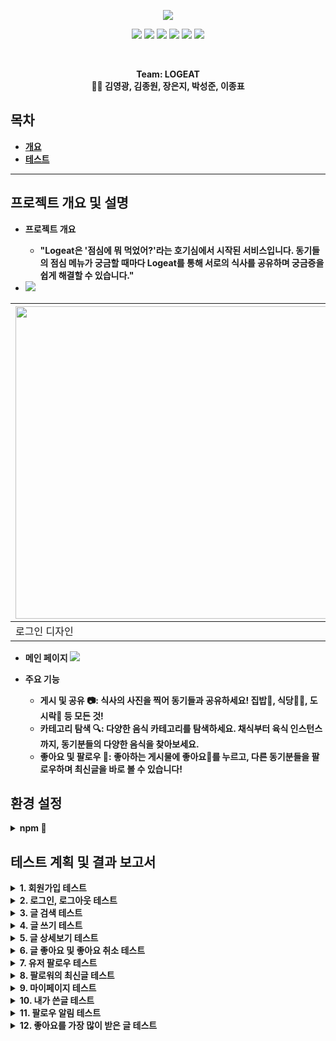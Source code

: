 <p align='center'>
    <img src="https://capsule-render.vercel.app/api?type=soft&color=ff4500&height=200&section=header&text=Welcome%20to%20LOGEAT%20👋&fontSize=50&animation=fadeIn&fontColor=ffffff"/>
</p>

<p align='center'>
  <a>
    <img src="https://img.shields.io/badge/GitHub-100000?style=for-the-badge&logo=github&logoColor=white"/>
  </a>
  <a>
    <img src="https://img.shields.io/badge/Figma-F24E1E?style=for-the-badge&logo=figma&logoColor=white"/>
  </a>
  <a>
    <img src="https://img.shields.io/badge/Vue.js-35495E?style=for-the-badge&logo=vue.js&logoColor=4FC08D"/>
  </a>
  <a>
    <img src="https://img.shields.io/badge/CSS3-1572B6?style=for-the-badge&logo=css3&logoColor=white"/>
  </a>
    <a>
    <img src="https://img.shields.io/badge/JSS-F7DF1E?style=for-the-badge&logo=JSS&logoColor=white"/>
  </a>
    <a>
    <img src="https://img.shields.io/badge/HTML5-E34F26?style=for-the-badge&logo=html5&logoColor=white"/>
  </a>
  <br>

</p> 
<br>


<p align='center'>
  <b>Team: LOGEAT<b>
  <br>
   👨‍💻 김영광, 김종원, 장은지, 박성준, 이종표 
</p>

## 목차
- [개요](#프로젝트-개요-및-설명)
- [테스트](#테스트-계획-및-결과-보고서)

---

## 프로젝트 개요 및 설명

- 프로젝트 개요
  - "Logeat은 '점심에 뭐 먹었어?'라는 호기심에서 시작된 서비스입니다. 동기들의 점심 메뉴가 궁금할 때마다 Logeat를 통해 서로의 식사를 공유하며 궁금증을 쉽게 해결할 수 있습니다."

- <img src="https://img.shields.io/badge/Figma-F24E1E?style=for-the-badge&logo=figma&logoColor=white"/>

|<a href="https://www.figma.com/file/hmv92aqIxNmIWvNF6dohHn/Figma-basics?type=design&node-id=1669-162202&mode=design&t=BwEeZoLwvMih4yc6-0"><img width="500" hegiht="200" src="https://github.com/young2866/logEat-frontend/assets/122894395/399bec8e-9eb4-420a-9ba3-4729233add80"/></a>|<a href="https://www.figma.com/file/hmv92aqIxNmIWvNF6dohHn/Figma-basics?type=design&node-id=1669-162202&mode=design&t=BwEeZoLwvMih4yc6-0"><img width="500" hegiht="200" src="https://github.com/young2866/logEat-frontend/assets/122894395/e47b08b1-3d84-4438-9b53-2868bc266b4d)"/></a>|
|-----|-----|
|로그인 디자인|메인 디자인|


- 메인 페이지
<a href="http://localhost:8081/main"><img src="https://github.com/young2866/logEat-frontend/assets/122894395/895e7c3b-0e09-4bcc-98fb-dacaedc9cb53"/></a>

- 주요 기능
  - 게시 및 공유 📷: 식사의 사진을 찍어 동기들과 공유하세요! 집밥🍚, 식당🍔🍟, 도시락🍱 등 모든 것! 
  - 카테고리 탐색 🔍: 다양한 음식 카테고리를 탐색하세요. 채식부터 육식 인스턴스 까지, 동기분들의 다양한 음식을 찾아보세요.
  - 좋아요 및 팔로우 🧡: 좋아하는 게시물에 좋아요🧡를 누르고, 다른 동기분들을 팔로우하며 최신글을 바로 볼 수 있습니다!


## 환경 설정

<details> <summary><b>npm 🔧</b></summary> 
<div markdown="1"> 
  
## Project setup
```
npm install

npm add file:./ckeditor5

npm install @ckeditor/ckeditor5-vue
```


### Compiles and hot-reloads for development
```
npm run serve
```

### Compiles and minifies for production
```
npm run build
```

### Lints and fixes files
```
npm run lint
```

### Customize configuration
See [Configuration Reference](https://cli.vuejs.org/config/).
<br/>
<br/>
</div> 
</details>

## 테스트 계획 및 결과 보고서

<details> <summary><b>1. 회원가입 테스트</b></summary> 
    <div markdown="1"> 
        <details> <summary><b>1-1. 이메일 인증 테스트</b></summary> 
            <div markdown="1">
                <img src="https://github.com/young2866/logEat-frontend/assets/122894395/5e62e753-9fc2-4a45-82d8-3c99206df043"/>
            </div>
        </details>
        <details> <summary><b>1-2. 이메일 인증 테스트</b></summary> 
            <div markdown="1">
                <img src="https://github.com/young2866/logEat-frontend/assets/122894395/891a2855-0b27-435d-a7b5-79f55dd6c9f2"/>
            </div>
        </details>        
    </div>
</details>

<details> <summary><b>2. 로그인, 로그아웃 테스트</b></summary> 
    <div markdown="1"> 
        <details> <summary><b>2-1. 로그인 테스트</b></summary> 
            <div markdown="1"> 
                <img src="https://github.com/young2866/logEat-frontend/assets/122894395/51cf6e16-9d11-4aab-b7b1-c215785d5f28"/>
            </div>
        </details>
    </div>
    <div markdown="1"> 
        <details> <summary><b>2-1. 로그아웃 테스트</b></summary> 
            <div markdown="1"> 
                <img src="https://github.com/young2866/logEat-frontend/assets/122894395/5e06fee8-d261-41e0-97eb-875559a15513"/>
            </div>
        </details>
    </div>
</details>

<details> <summary><b>3. 글 검색 테스트</b></summary> 
    <div markdown="1"> 
        <details> <summary><b>3-1. 유저,제목 검색 테스트</b></summary> 
            <div markdown="1"> 
                <img src="https://github.com/young2866/logEat-frontend/assets/122894395/920ab82b-e770-4431-9276-6951b781ecde"/>
            </div>
        </details>
        <details> <summary><b>3-2. 카테고리 검색 테스트</b></summary> 
            <div markdown="1">
                <img src="https://github.com/young2866/logEat-frontend/assets/122894395/323ebcce-0364-45b9-ab22-34453f54318d"/>
            </div>
        </details>
    </div>
</details>

<details> <summary><b>4. 글 쓰기 테스트</b></summary> 
    <div markdown="1"> 
        <details> <summary><b>4-1. 글 쓰기 1</b></summary> 
            <div markdown="1"> 
                <img src="https://github.com/young2866/logEat-frontend/assets/122894395/3d5d0ec2-c2c3-4e59-ad2e-370dc1502cbe">
            </div>
        </details>
        <details> <summary><b>4-2. 글 쓰기 2</b></summary> 
            <div markdown="1">                 
                <img src="https://github.com/young2866/logEat-frontend/assets/122894395/9aa37372-633e-4488-8c90-07645be50338">
            </div>
        </details>
        <details> <summary><b>4-3. 비밀글 쓰기</b></summary> 
            <div markdown="1"> 
                <img src="https://github.com/young2866/logEat-frontend/assets/122894395/e2492179-76c2-442f-97a6-781d6d9e018d">
            </div>
        </details>
    </div>
</details>

<details> <summary><b>5. 글 상세보기 테스트</b></summary> 
    <div markdown="1"> 
        <img src="https://github.com/young2866/logEat-frontend/assets/122894395/c913bd5f-3c28-4547-8610-5178aa4a19af"/>
    </div>
</details>

<details> <summary><b>6. 글 좋아요 및 좋아요 취소 테스트</b></summary> 
    <div markdown="1"> 
        <img src="https://github.com/young2866/logEat-frontend/assets/122894395/9e0d3638-a609-435a-8f44-92ed70bcd15f">
    </div>
</details>

<details> <summary><b>7. 유저 팔로우 테스트</b></summary> 
    <div markdown="1"> 
        <details> <summary><b>7-1. 팔로우</b></summary> 
            <div markdown="1"> 
                <img src="https://github.com/young2866/logEat-frontend/assets/122894395/845d48f9-7863-44aa-b0b0-fe24125d67c1">
            </div>
        </details>
    </div>
    <div markdown="1"> 
        <details> <summary><b>7-1. 팔로우 취소</b></summary> 
            <div markdown="1"> 
                <img src="https://github.com/young2866/logEat-frontend/assets/122894395/7a7ae7f4-2e90-412f-b079-92fccc907321">
            </div>
        </details>
    </div>
</details>

<details> <summary><b>8. 팔로워의 최신글 테스트</b></summary> 
    <div markdown="1"> 
        <img src=""/>
    </div>
</details>

<details> <summary><b>9. 마이페이지 테스트</b></summary> 
    <div markdown="1"> 
        <img src="https://github.com/young2866/logEat-frontend/assets/122894395/c29739be-8bb6-4311-83e2-7ba45300b7be"/>
    </div>
</details>

<details> <summary><b>10. 내가 쓴글 테스트</b></summary> 
    <div markdown="1"> 
        <details> <summary><b>10-1. 내가 쓴글 수정 테스트</b></summary> 
            <div markdown="1"> 
                <img src="https://github.com/young2866/logEat-frontend/assets/122894395/0d1193b4-008c-4d95-b1a2-b7a6a154fd90"/>
            </div>
        </details>
        <details> <summary><b>10-2. 내가 쓴글 삭제 테스트</b></summary> 
            <div markdown="1"> 
                <img src="https://github.com/young2866/logEat-frontend/assets/122894395/5951f213-81bc-47cb-8055-9e9377f80c03"/>
            </div>
        </details>
    </div>
</details>

<details> <summary><b>11. 팔로우 알림 테스트</b></summary> 
    <div markdown="1"> 
        <img src="https://github.com/young2866/logEat-frontend/assets/122894395/278e9fa3-e07b-47f2-a76b-22233fcab982"/>
    </div>
</details>

<details> <summary><b>12. 좋아요를 가장 많이 받은 글 테스트</b></summary> 
    <div markdown="1"> 
        <img src="https://github.com/young2866/logEat-frontend/assets/122894395/412d0dc2-4c2a-476a-b207-364992e49062"/>
    </div>
</details>



